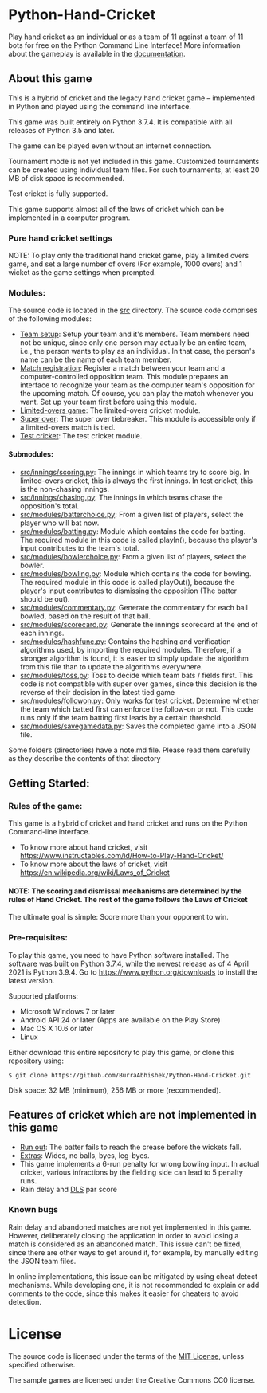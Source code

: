 # Python-Hand-Cricket
Play hand cricket as an individual or as a team of 11 against a team of 11 bots for free on the Python Command Line Interface! More information about the gameplay is available in the [documentation](https://github.com/BurraAbhishek/Python-Hand-Cricket/blob/main/docs/Hand%20Cricket%20Python%20App%20Documentation.pdf).

## About this game

This is a hybrid of cricket and the legacy hand cricket game – implemented in Python and played using the command line interface.

This game was built entirely on Python 3.7.4. It is compatible with all releases of Python 3.5 and later.

The game can be played even without an internet connection.

Tournament mode is not yet included in this game. Customized tournaments can be created using individual team files. For such tournaments, at least 20 MB of disk space is recommended.

Test cricket is fully supported.

This game supports almost all of the laws of cricket which can be implemented in a computer program.

### Pure hand cricket settings
NOTE: To play only the traditional hand cricket game, play a limited overs game, and set a large number of overs (For example, 1000 overs) and 1 wicket as the game settings when prompted.

### Modules:
The source code is located in the [src](https://github.com/BurraAbhishek/Python-Hand-Cricket/tree/main/src) directory. The source code comprises of the following modules:
- [Team setup](https://github.com/BurraAbhishek/Python-Hand-Cricket/blob/main/src/setupateam.py): Setup your team and it's members. Team members need not be unique, since only one person may actually be an entire team, i.e., the person wants to play as an individual. In that case, the person's name can be the name of each team member.
- [Match registration](https://github.com/BurraAbhishek/Python-Hand-Cricket/blob/main/src/registerformatch.py): Register a match between your team and a computer-controlled opposition team. This module prepares an interface to recognize your team as the computer team's opposition for the upcoming match. Of course, you can play the match whenever you want. Set up your team first before using this module.
- [Limited-overs game](https://github.com/BurraAbhishek/Python-Hand-Cricket/blob/main/src/handcricketgame.py): The limited-overs cricket module. 
- [Super over](https://github.com/BurraAbhishek/Python-Hand-Cricket/blob/main/src/handcricketgamesuperover.py): The super over tiebreaker. This module is accessible only if a limited-overs match is tied.
- [Test cricket](https://github.com/BurraAbhishek/Python-Hand-Cricket/blob/main/src/handcricketgametestcricket.py): The test cricket module. 
#### Submodules:
- [src/innings/scoring.py](https://github.com/BurraAbhishek/Python-Hand-Cricket/blob/main/src/innings/scoring.py): The innings in which teams try to score big. In limited-overs cricket, this is always the first innings. In test cricket, this is the non-chasing innings.
- [src/innings/chasing.py](https://github.com/BurraAbhishek/Python-Hand-Cricket/blob/main/src/innings/chasing.py): The innings in which teams chase the opposition's total.
- [src/modules/batterchoice.py](https://github.com/BurraAbhishek/Python-Hand-Cricket/blob/main/src/modules/batterchoice.py): From a given list of players, select the player who will bat now.
- [src/modules/batting.py](https://github.com/BurraAbhishek/Python-Hand-Cricket/blob/main/src/modules/batting.py): Module which contains the code for batting. The required module in this code is called playIn(), because the player's input contributes to the team's total.
- [src/modules/bowlerchoice.py](https://github.com/BurraAbhishek/Python-Hand-Cricket/blob/main/src/modules/bowlerchoice.py): From a given list of players, select the bowler.
- [src/modules/bowling.py](https://github.com/BurraAbhishek/Python-Hand-Cricket/blob/main/src/modules/bowling.py): Module which contains the code for bowling. The required module in this code is called playOut(), because the player's input contributes to dismissing the opposition (The batter should be out).
- [src/modules/commentary.py](https://github.com/BurraAbhishek/Python-Hand-Cricket/blob/main/src/modules/commentary.py): Generate the commentary for each ball bowled, based on the result of that ball.
- [src/modules/scorecard.py](https://github.com/BurraAbhishek/Python-Hand-Cricket/blob/main/src/modules/scorecard.py): Generate the innings scorecard at the end of each innings.
- [src/modules/hashfunc.py](https://github.com/BurraAbhishek/Python-Hand-Cricket/blob/main/src/modules/hashfunc.py): Contains the hashing and verification algorithms used, by importing the required modules. Therefore, if a stronger algorithm is found, it is easier to simply update the algorithm from this file than to update the algorithms everywhere.
- [src/modules/toss.py](https://github.com/BurraAbhishek/Python-Hand-Cricket/blob/main/src/modules/toss.py): Toss to decide which team bats / fields first. This code is not compatible with super over games, since this decision is the reverse of their decision in the latest tied game
- [src/modules/followon.py](https://github.com/BurraAbhishek/Python-Hand-Cricket/blob/main/src/modules/followon.py): Only works for test cricket. Determine whether the team which batted first can enforce the follow-on or not. This code runs only if the team batting first leads by a certain threshold.
- [src/modules/savegamedata.py](https://github.com/BurraAbhishek/Python-Hand-Cricket/blob/main/src/modules/savegamedata.py): Saves the completed game into a JSON file.

Some folders (directories) have a note.md file. Please read them carefully as they describe the contents of that directory

## Getting Started:
### Rules of the game:
This game is a hybrid of cricket and hand cricket and runs on the Python Command-line interface. 
- To know more about hand cricket, visit https://www.instructables.com/id/How-to-Play-Hand-Cricket/
- To know more about the laws of cricket, visit https://en.wikipedia.org/wiki/Laws_of_Cricket

#### NOTE: The scoring and dismissal mechanisms are determined by the rules of Hand Cricket. The rest of the game follows the Laws of Cricket

The ultimate goal is simple: Score more than your opponent to win.
### Pre-requisites:
To play this game, you need to have Python software installed. The software was built on Python 3.7.4, while the newest release as of 4 April 2021 is Python 3.9.4. Go to https://www.python.org/downloads to install the latest version.

Supported platforms:
-	Microsoft Windows 7 or later
-	Android API 24 or later (Apps are available on the Play Store)
-	Mac OS X 10.6 or later
-	Linux 

Either download this entire repository to play this game, or clone this repository using:

```
$ git clone https://github.com/BurraAbhishek/Python-Hand-Cricket.git
```

Disk space: 32 MB (minimum), 256 MB or more (recommended).

## Features of cricket which are not implemented in this game
- [Run out](https://en.wikipedia.org/wiki/Run_out): The batter fails to reach the crease before the wickets fall.
- [Extras](https://en.wikipedia.org/wiki/Extra_%28cricket%29): Wides, no balls, byes, leg-byes. 
- This game implements a 6-run penalty for wrong bowling input. In actual cricket, various infractions by the fielding side can lead to 5 penalty runs.
- Rain delay and [DLS](https://en.wikipedia.org/wiki/Duckworth%E2%80%93Lewis%E2%80%93Stern_method) par score

### Known bugs

Rain delay and abandoned matches are not yet implemented in this game. However, deliberately closing the application in order to avoid losing a match is considered as an abandoned match. This issue can't be fixed, since there are other ways to get around it, for example, by manually editing the JSON team files.

In online implementations, this issue can be mitigated by using cheat detect mechanisms. While developing one, it is not recommended to explain or add comments to the code, since this makes it easier for cheaters to avoid detection.

# License

The source code is licensed under the terms of the [MIT License](https://github.com/BurraAbhishek/Python-Hand-Cricket/blob/main/LICENSE), unless specified otherwise.

The sample games are licensed under the Creative Commons CC0 license.

